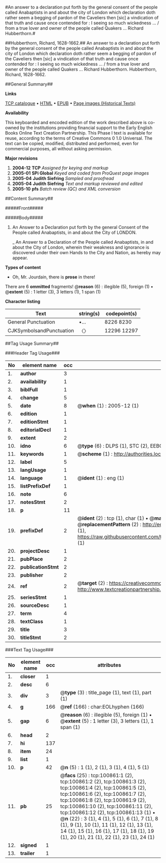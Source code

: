 #An answer to a declaration put forth by the general consent of the people called Anabaptists in and about the city of London which declaration doth rather seem a begging of pardon of the Caveliers then [sic] a vindication of that truth and cause once contended for : I seeing so much wickedness ... / from a true lover and owner of the people called Quakers ... Richard Hubberthorn.#

##Hubberthorn, Richard, 1628-1662.##
An answer to a declaration put forth by the general consent of the people called Anabaptists in and about the city of London which declaration doth rather seem a begging of pardon of the Caveliers then [sic] a vindication of that truth and cause once contended for : I seeing so much wickedness ... / from a true lover and owner of the people called Quakers ... Richard Hubberthorn.
Hubberthorn, Richard, 1628-1662.

##General Summary##

**Links**

[TCP catalogue](http://www.ota.ox.ac.uk/tcp/)  • 
[HTML](http://tei.it.ox.ac.uk/tcp/Texts-HTML/free/A44/A44834.html)  • 
[EPUB](http://tei.it.ox.ac.uk/tcp/Texts-EPUB/free/A44/A44834.epub) • 
[Page images (Historical Texts)](https://data.historicaltexts.jisc.ac.uk/view?pubId=eebo-13623498e&pageId=eebo-13623498e-100861-1)

**Availability**

This keyboarded and encoded edition of the
	       work described above is co-owned by the institutions
	       providing financial support to the Early English Books
	       Online Text Creation Partnership. This Phase I text is
	       available for reuse, according to the terms of Creative
	       Commons 0 1.0 Universal. The text can be copied,
	       modified, distributed and performed, even for
	       commercial purposes, all without asking permission.

**Major revisions**

1. __2004-12__ __TCP__ *Assigned for keying and markup*
1. __2005-01__ __SPi Global__ *Keyed and coded from ProQuest page images*
1. __2005-04__ __Judith Siefring__ *Sampled and proofread*
1. __2005-04__ __Judith Siefring__ *Text and markup reviewed and edited*
1. __2005-10__ __pfs__ *Batch review (QC) and XML conversion*

##Content Summary##

#####Front#####

#####Body#####

1. An Answer to a Declaration put forth by the general Consent of the People called Anabaptists, in and about the City of LONDON.

    _ An Answer to a Declaration of the People called Anabaptists, in and about the City of London, wherein their weakness and ignorance is discovered under their own Hands to the City and Nation, as hereby may appear.

**Types of content**

  * Oh, Mr. Jourdain, there is **prose** in there!

There are 6 **ommitted** fragments! 
 @__reason__ (6) : illegible (5), foreign (1)  •  @__extent__ (5) : 1 letter (3), 3 letters (1), 1 span (1)

**Character listing**


|Text|string(s)|codepoint(s)|
|---|---|---|
|General Punctuation|•…|8226 8230|
|CJKSymbolsandPunctuation|〈〉|12296 12297|

##Tag Usage Summary##

###Header Tag Usage###

|No|element name|occ|attributes|
|---|---|---|---|
|1.|__author__|3||
|2.|__availability__|1||
|3.|__biblFull__|1||
|4.|__change__|5||
|5.|__date__|8| @__when__ (1) : 2005-12 (1)|
|6.|__edition__|1||
|7.|__editionStmt__|1||
|8.|__editorialDecl__|1||
|9.|__extent__|2||
|10.|__idno__|6| @__type__ (6) : DLPS (1), STC (2), EEBO-CITATION (1), OCLC (1), VID (1)|
|11.|__keywords__|1| @__scheme__ (1) : http://authorities.loc.gov/ (1)|
|12.|__label__|5||
|13.|__langUsage__|1||
|14.|__language__|1| @__ident__ (1) : eng (1)|
|15.|__listPrefixDef__|1||
|16.|__note__|6||
|17.|__notesStmt__|2||
|18.|__p__|11||
|19.|__prefixDef__|2| @__ident__ (2) : tcp (1), char (1)  •  @__matchPattern__ (2) : ([0-9\-]+):([0-9IVX]+) (1), (.+) (1)  •  @__replacementPattern__ (2) : http://eebo.chadwyck.com/downloadtiff?vid=$1&page=$2 (1), https://raw.githubusercontent.com/textcreationpartnership/Texts/master/tcpchars.xml#$1 (1)|
|20.|__projectDesc__|1||
|21.|__pubPlace__|2||
|22.|__publicationStmt__|2||
|23.|__publisher__|2||
|24.|__ref__|2| @__target__ (2) : https://creativecommons.org/publicdomain/zero/1.0/ (1), http://www.textcreationpartnership.org/docs/. (1)|
|25.|__seriesStmt__|1||
|26.|__sourceDesc__|1||
|27.|__term__|4||
|28.|__textClass__|1||
|29.|__title__|3||
|30.|__titleStmt__|2||


###Text Tag Usage###

|No|element name|occ|attributes|
|---|---|---|---|
|1.|__closer__|1||
|2.|__desc__|6||
|3.|__div__|3| @__type__ (3) : title_page (1), text (1), part (1)|
|4.|__g__|166| @__ref__ (166) : char:EOLhyphen (166)|
|5.|__gap__|6| @__reason__ (6) : illegible (5), foreign (1)  •  @__extent__ (5) : 1 letter (3), 3 letters (1), 1 span (1)|
|6.|__head__|2||
|7.|__hi__|137||
|8.|__item__|24||
|9.|__list__|1||
|10.|__p__|42| @__n__ (5) : 1 (1), 2 (1), 3 (1), 4 (1), 5 (1)|
|11.|__pb__|25| @__facs__ (25) : tcp:100861:1 (2), tcp:100861:2 (2), tcp:100861:3 (2), tcp:100861:4 (2), tcp:100861:5 (2), tcp:100861:6 (2), tcp:100861:7 (2), tcp:100861:8 (2), tcp:100861:9 (2), tcp:100861:10 (2), tcp:100861:11 (2), tcp:100861:12 (2), tcp:100861:13 (1)  •  @__n__ (22) : 3 (1), 4 (1), 5 (1), 6 (1), 7 (1), 8 (1), 9 (1), 10 (1), 11 (1), 12 (1), 13 (1), 14 (1), 15 (1), 16 (1), 17 (1), 18 (1), 19 (1), 20 (1), 21 (1), 22 (1), 23 (1), 24 (1)|
|12.|__signed__|1||
|13.|__trailer__|1||
